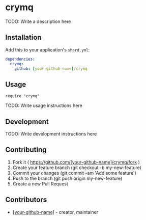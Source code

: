 # crymq

TODO: Write a description here

## Installation

Add this to your application's `shard.yml`:

```yaml
dependencies:
  crymq:
    github: [your-github-name]/crymq
```

## Usage

```crystal
require "crymq"
```

TODO: Write usage instructions here

## Development

TODO: Write development instructions here

## Contributing

1. Fork it ( https://github.com/[your-github-name]/crymq/fork )
2. Create your feature branch (git checkout -b my-new-feature)
3. Commit your changes (git commit -am 'Add some feature')
4. Push to the branch (git push origin my-new-feature)
5. Create a new Pull Request

## Contributors

- [[your-github-name]](https://github.com/[your-github-name])  - creator, maintainer
